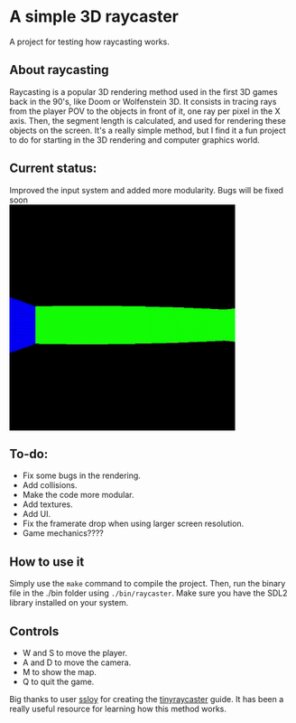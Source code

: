 # A simple 3D raycaster
A project for testing how raycasting works.

## About raycasting
Raycasting is a popular 3D rendering method used in the first 3D games back in the 90's, like Doom or Wolfenstein 3D. It consists in tracing rays from the player POV to the objects in front of it, one ray per pixel in the X axis. Then, the segment length is calculated, and used for rendering these objects on the screen. It's a really simple method, but I find it a fun project to do for starting in the 3D rendering and computer graphics world.

## Current status:
Improved the input system and added more modularity. Bugs will be fixed soon\
<a href="url"><img src="screenshots/video.gif" align="center" height="400" width="400" ></a>

## To-do:
- Fix some bugs in the rendering.
- Add collisions.
- Make the code more modular.
- Add textures.
- Add UI.
- Fix the framerate drop when using larger screen resolution.
- Game mechanics????

## How to use it
Simply use the ```make``` command to compile the project. Then, run the binary file in the ./bin folder using ```./bin/raycaster```. Make sure you have the SDL2 library installed on your system.

## Controls
- W and S to move the player.
- A and D to move the camera.
- M to show the map.
- Q to quit the game.

Big thanks to user [ssloy](https://github.com/ssloy) for creating the [tinyraycaster](https://github.com/ssloy/tinyraycaster) guide. It has been a really useful resource for learning how this method works.
